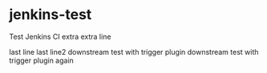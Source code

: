 # jenkins-test
Test Jenkins CI
extra extra line

last line
last line2
downstream test with trigger plugin
downstream test with trigger plugin again
